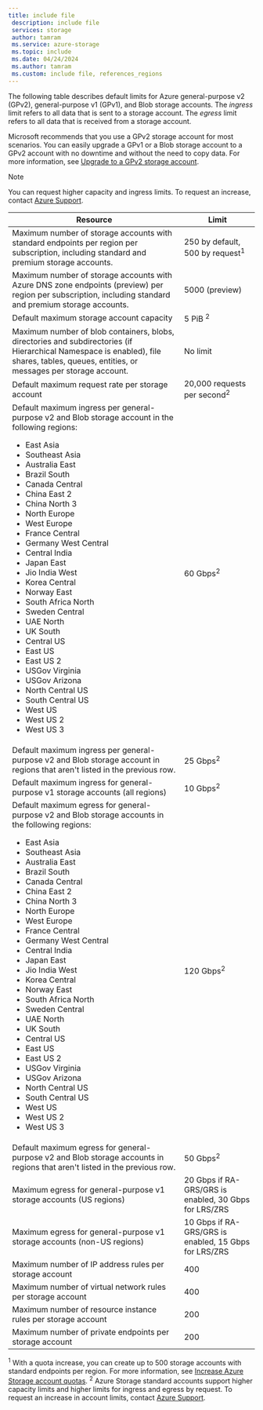 ```yaml
---
title: include file
 description: include file
 services: storage
 author: tamram
 ms.service: azure-storage
 ms.topic: include
 ms.date: 04/24/2024
 ms.author: tamram
 ms.custom: include file, references_regions
---
```


The following table describes default limits for Azure general-purpose v2 (GPv2), general-purpose v1 (GPv1), and Blob storage accounts. The *ingress* limit refers to all data that is sent to a storage account. The *egress* limit refers to all data that is received from a storage account.

Microsoft recommends that you use a GPv2 storage account for most scenarios. You can easily upgrade a GPv1 or a Blob storage account to a GPv2 account with no downtime and without the need to copy data. For more information, see [Upgrade to a GPv2 storage account](/azure/storage/common/storage-account-upgrade).

> [!NOTE]
> You can request higher capacity and ingress limits. To request an increase, contact [Azure Support](https://azure.microsoft.com/support/faq/).

| Resource | Limit |
|--|--|
| Maximum number of storage accounts with standard endpoints per region per subscription, including standard and premium storage accounts. | 250 by default, 500 by request<sup>1</sup> |
| Maximum number of storage accounts with Azure DNS zone endpoints (preview) per region per subscription, including standard and premium storage accounts. | 5000 (preview) |
| Default maximum storage account capacity | 5 PiB <sup>2</sup> |
| Maximum number of blob containers, blobs, directories and subdirectories (if Hierarchical Namespace is enabled), file shares, tables, queues, entities, or messages per storage account. | No limit |
| Default maximum request rate per storage account | 20,000 requests per second<sup>2</sup> |
| Default maximum ingress per general-purpose v2 and Blob storage account in the following regions:<br /><ul><li>East Asia</li><li>Southeast Asia</li><li>Australia East</li><li>Brazil South</li><li>Canada Central</li><li>China East 2</li><li>China North 3</li><li>North Europe</li><li>West Europe</li><li>France Central</li><li>Germany West Central</li><li>Central India</li><li>Japan East</li><li>Jio India West</li><li>Korea Central</li><li>Norway East</li><li>South Africa North</li><li>Sweden Central</li><li>UAE North</li><li>UK South</li><li>Central US</li><li>East US</li><li>East US 2</li><li>USGov Virginia</li><li>USGov Arizona</li><li>North Central US</li><li>South Central US</li><li>West US</li><li>West US 2</li><li>West US 3</li></ul>| 60 Gbps<sup>2</sup> |
| Default maximum ingress per general-purpose v2 and Blob storage account in regions that aren't listed in the previous row. | 25 Gbps<sup>2</sup> |
| Default maximum ingress for general-purpose v1 storage accounts (all regions) | 10 Gbps<sup>2</sup> |
| Default maximum egress for general-purpose v2 and Blob storage accounts in the following regions:<br /><ul><li>East Asia</li><li>Southeast Asia</li><li>Australia East</li><li>Brazil South</li><li>Canada Central</li><li>China East 2</li><li>China North 3</li><li>North Europe</li><li>West Europe</li><li>France Central</li><li>Germany West Central</li><li>Central India</li><li>Japan East</li><li>Jio India West</li><li>Korea Central</li><li>Norway East</li><li>South Africa North</li><li>Sweden Central</li><li>UAE North</li><li>UK South</li><li>Central US</li><li>East US</li><li>East US 2</li><li>USGov Virginia</li><li>USGov Arizona</li><li>North Central US</li><li>South Central US</li><li>West US</li><li>West US 2</li><li>West US 3</li></ul> | 120 Gbps<sup>2</sup> |
| Default maximum egress for general-purpose v2 and Blob storage accounts in regions that aren't listed in the previous row. | 50 Gbps<sup>2</sup> |
| Maximum egress for general-purpose v1 storage accounts (US regions) | 20 Gbps if RA-GRS/GRS is enabled, 30 Gbps for LRS/ZRS |
| Maximum egress for general-purpose v1 storage accounts (non-US regions) | 10 Gbps if RA-GRS/GRS is enabled, 15 Gbps for LRS/ZRS |
| Maximum number of IP address rules per storage account | 400 |
| Maximum number of virtual network rules per storage account | 400 |
| Maximum number of resource instance rules per storage account | 200 |
| Maximum number of private endpoints per storage account | 200 |

<sup>1</sup> With a quota increase, you can create up to 500 storage accounts with standard endpoints per region. For more information, see [Increase Azure Storage account quotas](/azure/quotas/storage-account-quota-requests).
<sup>2</sup> Azure Storage standard accounts support higher capacity limits and higher limits for ingress and egress by request. To request an increase in account limits, contact [Azure Support](https://azure.microsoft.com/support/faq/).

